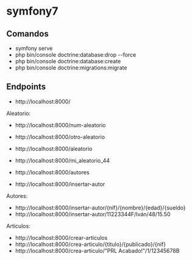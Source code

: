 <!-- README.md -->
# symfony7

## Comandos
- symfony serve
- php bin/console doctrine:database:drop --force
- php bin/console doctrine:database:create
- php bin/console doctrine:migrations:migrate

## Endpoints
- http://localhost:8000/

Aleatorio:
- http://localhost:8000/num-aleatorio
- http://localhost:8000/otro-aleatorio
- http://localhost:8000/aleatorio
- http://localhost:8000/mi_aleatorio_44
  
- http://localhost:8000/autores
- http://localhost:8000/insertar-autor
  
Autores:
- http://localhost:8000/insertar-autor/{nif}/{nombre}/{edad}/{sueldo}
- http://localhost:8000/insertar-autor/11223344F/Iván/48/15.50

Articulos: 
- http://localhost:8000/crear-articulos
- http://localhost:8000/crea-articulo/{titulo}/{publicado}/{nif}
- http://localhost:8000/crea-articulo/"PRL Acabado!"/1/12345678B